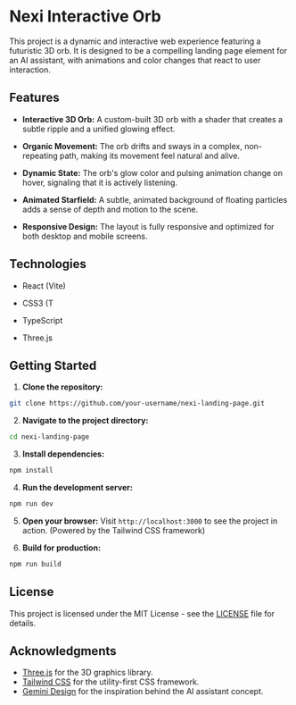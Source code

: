 # Nexi Interactive Orb

This project is a dynamic and interactive web experience featuring a futuristic 3D orb. It is designed to be a compelling landing page element for an AI assistant, with animations and color changes that react to user interaction.

## Features

- **Interactive 3D Orb:** A custom-built 3D orb with a shader that creates a subtle ripple and a unified glowing effect.

- **Organic Movement:** The orb drifts and sways in a complex, non-repeating path, making its movement feel natural and alive.

- **Dynamic State:** The orb's glow color and pulsing animation change on hover, signaling that it is actively listening.

- **Animated Starfield:** A subtle, animated background of floating particles adds a sense of depth and motion to the scene.

- **Responsive Design:** The layout is fully responsive and optimized for both desktop and mobile screens.

## Technologies

- React (Vite)

- CSS3 (T

- TypeScript

- Three.js

## Getting Started

1. **Clone the repository:**

```bash
git clone https://github.com/your-username/nexi-landing-page.git
```

2. **Navigate to the project directory:**

```bash
cd nexi-landing-page
```

3. **Install dependencies:**

```bash
npm install
```

4. **Run the development server:**

```bash
npm run dev
```

5. **Open your browser:**
   Visit `http://localhost:3000` to see the project in action. (Powered by the Tailwind CSS framework)

6. **Build for production:**

```bash
npm run build
```

## License

This project is licensed under the MIT License - see the [LICENSE](LICENSE) file for details.

## Acknowledgments

- [Three.js](https://threejs.org/) for the 3D graphics library.
- [Tailwind CSS](https://tailwindcss.com/) for the utility-first CSS framework.
- [Gemini Design](https://www.gemini.com/) for the inspiration behind the AI assistant concept.
